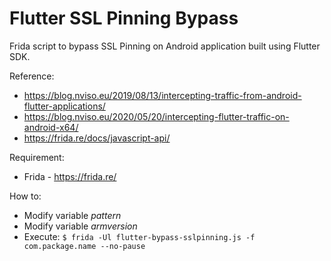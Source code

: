 # Flutter SSL Pinning Bypass
Frida script to bypass SSL Pinning on Android application built using Flutter SDK.

Reference: 
* https://blog.nviso.eu/2019/08/13/intercepting-traffic-from-android-flutter-applications/
* https://blog.nviso.eu/2020/05/20/intercepting-flutter-traffic-on-android-x64/
* https://frida.re/docs/javascript-api/

Requirement:
* Frida - https://frida.re/

How to:
* Modify variable *pattern*
* Modify variable *armversion*
* Execute: `$ frida -Ul flutter-bypass-sslpinning.js -f com.package.name --no-pause`
